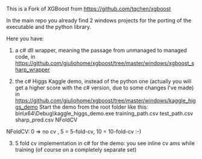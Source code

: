 This is a Fork of XGBoost from https://github.com/tqchen/xgboost

In the main repo you already find 2 windows projects for the porting of the executable and the python library.

Here you have:

  1) a c# dll wrapper, meaning the passage from unmanaged to managed code, in https://github.com/giuliohome/xgboost/tree/master/windows/xgboost_sharp_wrapper
  
  2) the c# Higgs Kaggle demo, instead of the python one (actually you will get a higher score with the c# version, due to some changes I've made) in https://github.com/giuliohome/xgboost/tree/master/windows/kaggle_higgs_demo
  Start the demo from the root folder like this: 
  bin\x64\Debug\kaggle_higgs_demo.exe training_path.csv test_path.csv sharp_pred.csv NFoldCV
  
  NFoldCV: 0 => no cv , 5 = 5-fold-cv, 10 = 10-fold-cv :-)
  
  3) 5 fold cv implementation in c# for the demo: you see inline cv ams while training (of course on a completely separate set)

